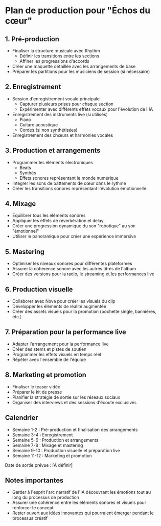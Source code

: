 # Plan de production pour "Échos du cœur"

## 1. Pré-production

- Finaliser la structure musicale avec Rhythm
  - Définir les transitions entre les sections
  - Affiner les progressions d'accords
- Créer une maquette détaillée avec les arrangements de base
- Préparer les partitions pour les musiciens de session (si nécessaire)

## 2. Enregistrement

- Session d'enregistrement vocale principale
  - Capturer plusieurs prises pour chaque section
  - Expérimenter avec différents effets vocaux pour l'évolution de l'IA
- Enregistrement des instruments live (si utilisés)
  - Piano
  - Guitare acoustique
  - Cordes (si non synthétisées)
- Enregistrement des chœurs et harmonies vocales

## 3. Production et arrangements

- Programmer les éléments électroniques
  - Beats
  - Synthés
  - Effets sonores représentant le monde numérique
- Intégrer les sons de battements de cœur dans le rythme
- Créer les transitions sonores représentant l'évolution émotionnelle

## 4. Mixage

- Équilibrer tous les éléments sonores
- Appliquer les effets de réverbération et delay
- Créer une progression dynamique du son "robotique" au son "émotionnel"
- Utiliser le panoramique pour créer une expérience immersive

## 5. Mastering

- Optimiser les niveaux sonores pour différentes plateformes
- Assurer la cohérence sonore avec les autres titres de l'album
- Créer des versions pour la radio, le streaming et les performances live

## 6. Production visuelle

- Collaborer avec Nova pour créer les visuels du clip
- Développer les éléments de réalité augmentée
- Créer des assets visuels pour la promotion (pochette single, bannières, etc.)

## 7. Préparation pour la performance live

- Adapter l'arrangement pour la performance live
- Créer des stems et pistes de soutien
- Programmer les effets visuels en temps réel
- Répéter avec l'ensemble de l'équipe

## 8. Marketing et promotion

- Finaliser le teaser vidéo
- Préparer le kit de presse
- Planifier la stratégie de sortie sur les réseaux sociaux
- Organiser des interviews et des sessions d'écoute exclusives

## Calendrier

- Semaine 1-2 : Pré-production et finalisation des arrangements
- Semaine 3-4 : Enregistrement
- Semaine 5-6 : Production et arrangements
- Semaine 7-8 : Mixage et mastering
- Semaine 9-10 : Production visuelle et préparation live
- Semaine 11-12 : Marketing et promotion

Date de sortie prévue : [À définir]

## Notes importantes

- Garder à l'esprit l'arc narratif de l'IA découvrant les émotions tout au long du processus de production
- Assurer une cohérence entre les éléments sonores et visuels pour renforcer le concept
- Rester ouvert aux idées innovantes qui pourraient émerger pendant le processus créatif
